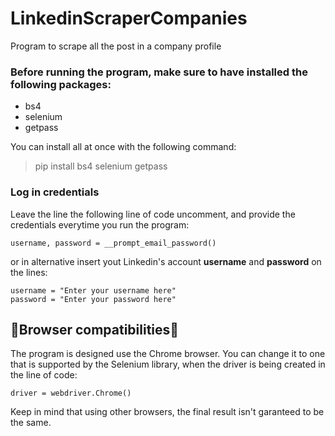 # LinkedinScraperCompanies
Program to scrape all the post in a company profile


### Before running the program, make sure to have installed the following packages:
- bs4 
- selenium
- getpass

You can install all at once with the following command:
> pip install bs4 selenium getpass


### Log in credentials
Leave the line the following line of code uncomment, and provide the credentials everytime you run the program:
```
username, password = __prompt_email_password()
```
or in alternative insert yout Linkedin's account **username** and **password** on the lines:
```
username = "Enter your username here"
password = "Enter your password here"
```

## 🚨Browser compatibilities🚨
The program is designed use the Chrome browser. You can change it to one that is supported by the Selenium library, when the driver is being created in the line of code:
```
driver = webdriver.Chrome()
```
Keep in mind that using other browsers, the final result isn't garanteed to be the same.
